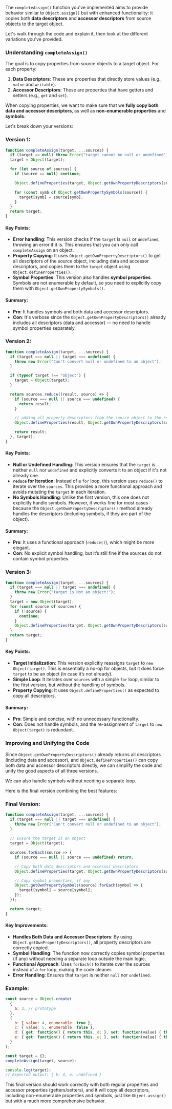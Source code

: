 The `completeAssign()` function you've implemented aims to provide behavior similar to `Object.assign()` but with enhanced functionality: it copies both **data descriptors** and **accessor descriptors** from source objects to the target object.

Let's walk through the code and explain it, then look at the different variations you've provided.

### Understanding `completeAssign()`

The goal is to copy properties from source objects to a target object. For each property:
1. **Data Descriptors**: These are properties that directly store values (e.g., `value` and `writable`).
2. **Accessor Descriptors**: These are properties that have getters and setters (e.g., `get` and `set`).

When copying properties, we want to make sure that we **fully copy both data and accessor descriptors**, as well as **non-enumerable properties** and **symbols**.

Let's break down your versions:

### Version 1:

```javascript
function completeAssign(target, ...sources) {
  if (target == null) throw Error("target cannot be null or undefined");
  target = Object(target);

  for (let source of sources) {
    if (source == null) continue;

    Object.defineProperties(target, Object.getOwnPropertyDescriptors(source));

    for (const symb of Object.getOwnPropertySymbols(source)) {
      target[symb] = source[symb];
    }
  }
  return target;
}
```

#### Key Points:
- **Error handling**: This version checks if the `target` is `null` or `undefined`, throwing an error if it is. This ensures that you can only call `completeAssign` on an object.
- **Property Copying**: It uses `Object.getOwnPropertyDescriptors()` to get all descriptors of the source object, including data and accessor descriptors, and copies them to the `target` object using `Object.defineProperties()`.
- **Symbol Properties**: This version also handles **symbol properties**. Symbols are not enumerable by default, so you need to explicitly copy them with `Object.getOwnPropertySymbols()`.

#### Summary:
- **Pro**: It handles symbols and both data and accessor descriptors.
- **Con**: It's verbose since the `Object.getOwnPropertyDescriptors()` already includes all descriptors (data and accessor) — no need to handle symbol properties separately.

### Version 2:

```javascript
function completeAssign(target, ...sources) {
  if (target === null || target === undefined) {
    throw new Error("Can't convert null or undefined to an object");
  }

  if (typeof target !== "object") {
    target = Object(target);
  }

  return sources.reduce((result, source) => {
    if (source === null || source === undefined) {
      return result;
    }

    // adding all property descriptors from the source object to the result object
    Object.defineProperties(result, Object.getOwnPropertyDescriptors(source));

    return result;
  }, target);
}
```

#### Key Points:
- **Null or Undefined Handling**: This version ensures that the `target` is neither `null` nor `undefined` and explicitly converts it to an object if it's not already one.
- **`reduce` for Iteration**: Instead of a `for` loop, this version uses `reduce()` to iterate over the `sources`. This provides a more functional approach and avoids mutating the `target` in each iteration.
- **No Symbols Handling**: Unlike the first version, this one does not explicitly handle symbols. However, it works fine for most cases because the `Object.getOwnPropertyDescriptors()` method already handles the descriptors (including symbols, if they are part of the object).

#### Summary:
- **Pro**: It uses a functional approach (`reduce()`), which might be more elegant.
- **Con**: No explicit symbol handling, but it’s still fine if the sources do not contain symbol properties.

### Version 3:

```javascript
function completeAssign(target, ...sources) {
  if (target === null || target === undefined) {
    throw new Error("target is Not an object!");
  }
  target = new Object(target);
  for (const source of sources) {
    if (!source) {
      continue;
    }
    Object.defineProperties(target, Object.getOwnPropertyDescriptors(source));
  }
  return target;
}
```

#### Key Points:
- **Target Initialization**: This version explicitly reassigns `target` to `new Object(target)`. This is essentially a no-op for objects, but it does force `target` to be an object (in case it’s not already).
- **Simple Loop**: It iterates over `sources` with a simple `for` loop, similar to the first version, but without the handling of symbols.
- **Property Copying**: It uses `Object.defineProperties()` as expected to copy all descriptors.

#### Summary:
- **Pro**: Simple and concise, with no unnecessary functionality.
- **Con**: Does not handle symbols, and the re-assignment of `target` to `new Object(target)` is redundant.

### Improving and Unifying the Code

Since `Object.getOwnPropertyDescriptors()` already returns all descriptors (including data and accessor), and `Object.defineProperties()` can copy both data and accessor descriptors directly, we can simplify the code and unify the good aspects of all three versions.

We can also handle symbols without needing a separate loop.

Here is the final version combining the best features:

### Final Version:

```javascript
function completeAssign(target, ...sources) {
  if (target === null || target === undefined) {
    throw new Error("Can't convert null or undefined to an object");
  }
  
  // Ensure the target is an object
  target = Object(target);

  sources.forEach(source => {
    if (source === null || source === undefined) return;

    // Copy both data descriptors and accessor descriptors
    Object.defineProperties(target, Object.getOwnPropertyDescriptors(source));

    // Copy symbol properties, if any
    Object.getOwnPropertySymbols(source).forEach(symbol => {
      target[symbol] = source[symbol];
    });
  });

  return target;
}
```

#### Key Improvements:
- **Handles Both Data and Accessor Descriptors**: By using `Object.getOwnPropertyDescriptors()`, all property descriptors are correctly copied.
- **Symbol Handling**: The function now correctly copies symbol properties (if any) without needing a separate loop outside the main logic.
- **Functional Approach**: Uses `forEach()` to iterate over the sources instead of a `for` loop, making the code cleaner.
- **Error Handling**: Ensures that `target` is neither `null` nor `undefined`.

### Example:

```javascript
const source = Object.create(
  {
    a: 3, // prototype
  },
  {
    b: { value: 4, enumerable: true },
    c: { value: 5, enumerable: false },
    d: { get: function() { return this._d; }, set: function(value) { this._d = value; }},
    e: { get: function() { return this._e; }, set: function(value) { this._e = value; }, enumerable: true },
  }
);

const target = {};
completeAssign(target, source);

console.log(target); 
// Expected output: { b: 4, e: undefined }
```

This final version should work correctly with both regular properties and accessor properties (getters/setters), and it will copy all descriptors, including non-enumerable properties and symbols, just like `Object.assign()` but with a much more comprehensive behavior.